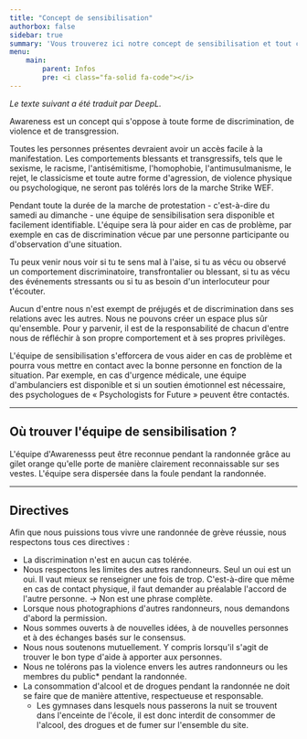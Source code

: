 ```yaml
---
title: "Concept de sensibilisation"
authorbox: false
sidebar: true
summary: 'Vous trouverez ici notre concept de sensibilisation et tout ce qui s y rapporte.'
menu: 
    main:
        parent: Infos
        pre: <i class="fa-solid fa-code"></i>
---
```

_Le texte suivant a été traduit par DeepL._

Awareness est un concept qui s'oppose à toute forme de discrimination, de violence et de transgression. 

Toutes les personnes présentes devraient avoir un accès facile à la manifestation. Les comportements blessants et transgressifs, tels que le sexisme, le racisme, l'antisémitisme, l'homophobie, l'antimusulmanisme, le rejet, le classicisme et toute autre forme d'agression, de violence physique ou psychologique, ne seront pas tolérés lors de la marche Strike WEF.

Pendant toute la durée de la marche de protestation - c'est-à-dire du samedi au dimanche - une équipe de sensibilisation sera disponible et facilement identifiable. L'équipe sera là pour aider en cas de problème, par exemple en cas de discrimination vécue par une personne participante ou d'observation d'une situation.

Tu peux venir nous voir si tu te sens mal à l'aise, si tu as vécu ou observé un comportement discriminatoire, transfrontalier ou blessant, si tu as vécu des événements stressants ou si tu as besoin d'un interlocuteur pour t'écouter.

Aucun d'entre nous n'est exempt de préjugés et de discrimination dans ses relations avec les autres. Nous ne pouvons créer un espace plus sûr qu'ensemble. Pour y parvenir, il est de la responsabilité de chacun d'entre nous de réfléchir à son propre comportement et à ses propres privilèges.

L'équipe de sensibilisation s'efforcera de vous aider en cas de problème et pourra vous mettre en contact avec la bonne personne en fonction de la situation. Par exemple, en cas d'urgence médicale, une équipe d'ambulanciers est disponible et si un soutien émotionnel est nécessaire, des psychologues de « Psychologists for Future » peuvent être contactés. 

---

## Où trouver l'équipe de sensibilisation ?
L'équipe d'Awarenesss peut être reconnue pendant la randonnée grâce au gilet orange qu'elle porte de manière clairement reconnaissable sur ses vestes. L'équipe sera dispersée dans la foule pendant la randonnée.

---

## Directives 

Afin que nous puissions tous vivre une randonnée de grève réussie, nous respectons tous ces directives :

- La discrimination n'est en aucun cas tolérée.
- Nous respectons les limites des autres randonneurs. Seul un oui est un oui. Il vaut mieux se renseigner une fois de trop. C'est-à-dire que même en cas de contact physique, il faut demander au préalable l'accord de l'autre personne. -> Non est une phrase complète.
- Lorsque nous photographions d'autres randonneurs, nous demandons d'abord la permission.
- Nous sommes ouverts à de nouvelles idées, à de nouvelles personnes et à des échanges basés sur le consensus.
- Nous nous soutenons mutuellement. Y compris lorsqu'il s'agit de trouver le bon type d'aide à apporter aux personnes.
- Nous ne tolérons pas la violence envers les autres randonneurs ou les membres du public* pendant la randonnée.
- La consommation d'alcool et de drogues pendant la randonnée ne doit se faire que de manière attentive, respectueuse et responsable. 
    - Les gymnases dans lesquels nous passerons la nuit se trouvent dans l'enceinte de l'école, il est donc interdit de consommer de l'alcool, des drogues et de fumer sur l'ensemble du site. 
